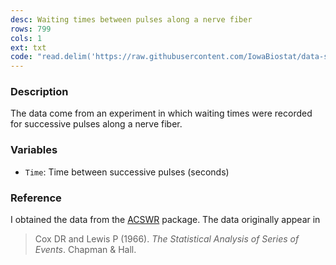 ```yaml
---
desc: Waiting times between pulses along a nerve fiber
rows: 799
cols: 1
ext: txt
code: "read.delim('https://raw.githubusercontent.com/IowaBiostat/data-sets/main/nerve/nerve.txt')"
---
```


### Description

The data come from an experiment in which waiting times were recorded for successive pulses along a nerve fiber.

### Variables

* `Time`: Time between successive pulses (seconds)

### Reference

I obtained the data from the [ACSWR](https://cran.r-project.org/web/packages/ACSWR/index.html) package. The data originally appear in

> Cox DR and Lewis P (1966). *The Statistical Analysis of Series of Events*. Chapman & Hall.
